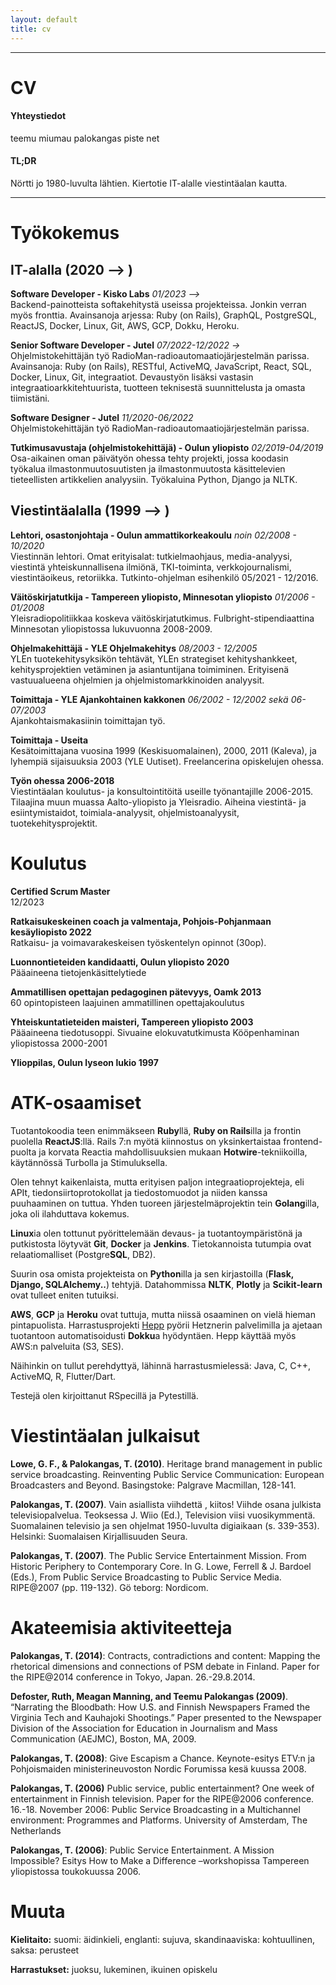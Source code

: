 ```yaml
---
layout: default
title: cv
---
```


------------------------------------------------------------------------


# CV

#### Yhteystiedot

teemu miumau palokangas piste net

#### TL;DR

Nörtti jo 1980-luvulta lähtien. Kiertotie IT-alalle viestintäalan kautta.

-------- 

# Työkokemus

## IT-alalla (2020 --> )

**Software Developer - Kisko Labs**
*01/2023 -->*<br />
Backend-painotteista softakehitystä useissa projekteissa. Jonkin
verran myös fronttia. 
Avainsanoja arjessa: Ruby (on Rails), GraphQL, PostgreSQL, ReactJS, Docker, Linux, Git,
AWS, GCP, Dokku, Heroku.

**Senior Software Developer - Jutel**
*07/2022-12/2022 ->*<br />
Ohjelmistokehittäjän työ RadioMan-radioautomaatiojärjestelmän parissa.
Avainsanoja: Ruby (on Rails), RESTful, ActiveMQ, JavaScript, React, SQL, Docker, Linux, Git,
integraatiot. Devaustyön lisäksi vastasin integraatioarkkitehtuurista, tuotteen teknisestä suunnittelusta
ja omasta tiimistäni.

**Software Designer - Jutel**
*11/2020-06/2022*<br />
Ohjelmistokehittäjän työ RadioMan-radioautomaatiojärjestelmän parissa.

**Tutkimusavustaja (ohjelmistokehittäjä) - Oulun yliopisto**
*02/2019-04/2019* <br />
Osa-aikainen oman päivätyön ohessa tehty projekti, jossa koodasin
työkalua ilmastonmuutosuutisten ja ilmastonmuutosta käsittelevien
tieteellisten artikkelien analyysiin. Työkaluina Python, Django ja NLTK.

## Viestintäalalla (1999 --> )

**Lehtori, osastonjohtaja - Oulun ammattikorkeakoulu**
*noin 02/2008 - 10/2020*<br />
Viestinnän lehtori. Omat erityisalat: tutkielmaohjaus, media-analyysi,
viestintä yhteiskunnallisena ilmiönä, TKI-toiminta, verkkojournalismi,
viestintäoikeus, retoriikka. Tutkinto-ohjelman esihenkilö 05/2021 - 12/2016.

**Väitöskirjatutkija - Tampereen yliopisto, Minnesotan yliopisto**
*01/2006 - 01/2008*<br />
Yleisradiopolitiikkaa koskeva väitöskirjatutkimus.
Fulbright-stipendiaattina Minnesotan yliopistossa lukuvuonna 2008-2009.

**Ohjelmakehittäjä - YLE Ohjelmakehitys**
*08/2003 - 12/2005*<br />
YLEn tuotekehitysyksikön tehtävät, YLEn strategiset kehityshankkeet,
kehitysprojektien vetäminen ja asiantuntijana toimiminen. Erityisenä
vastuualueena ohjelmien ja ohjelmistomarkkinoiden analyysit.

**Toimittaja - YLE Ajankohtainen kakkonen**
*06/2002 - 12/2002 sekä 06-07/2003*<br />
Ajankohtaismakasiinin toimittajan työ.

**Toimittaja - Useita**<br />
Kesätoimittajana vuosina 1999 (Keskisuomalainen), 2000, 2011 (Kaleva),
ja lyhempiä sijaisuuksia 2003 (YLE Uutiset). Freelancerina opiskelujen
ohessa.

**Työn ohessa 2006-2018**<br />
Viestintäalan koulutus- ja konsultointitöitä useille työnantajille
2006-2015. Tilaajina muun muassa Aalto-yliopisto ja Yleisradio.
Aiheina viestintä- ja esiintymistaidot, toimiala-analyysit,
ohjelmistoanalyysit, tuotekehitysprojektit.

# Koulutus

**Certified Scrum Master**<br />
12/2023

**Ratkaisukeskeinen coach ja valmentaja, Pohjois-Pohjanmaan kesäyliopisto 2022**<br />
Ratkaisu- ja voimavarakeskeisen työskentelyn opinnot (30op).

**Luonnontieteiden kandidaatti, Oulun yliopisto 2020**<br />
Pääaineena tietojenkäsittelytiede

**Ammatillisen opettajan pedagoginen pätevyys, Oamk 2013**<br />
60 opintopisteen laajuinen ammatillinen opettajakoulutus

**Yhteiskuntatieteiden maisteri, Tampereen yliopisto 2003**<br />
Pääaineena tiedotusoppi. Sivuaine elokuvatutkimusta Kööpenhaminan
yliopistossa 2000-2001

**Ylioppilas, Oulun lyseon lukio 1997**<br />

# ATK-osaamiset

Tuotantokoodia teen enimmäkseen **Ruby**llä, **Ruby on Rails**illa ja
frontin puolella **ReactJS**:llä. Rails 7:n myötä kiinnostus on
yksinkertaistaa frontend-puolta ja korvata Reactia mahdollisuuksien mukaan
**Hotwire**-tekniikoilla, käytännössä Turbolla ja Stimuluksella.

Olen tehnyt kaikenlaista, mutta erityisen paljon integraatioprojekteja,
eli APIt, tiedonsiirtoprotokollat ja tiedostomuodot ja niiden kanssa puuhaaminen on tuttua.
Yhden tuoreen järjestelmäprojektin tein **Golang**illa, joka oli ilahduttava kokemus.

**Linux**ia olen tottunut pyörittelemään devaus- ja tuotantoympäristönä ja putkistosta löytyvät **Git**, **Docker** ja **Jenkins**.
Tietokannoista tutumpia ovat relaatiomalliset (Postgre**SQL**, DB2).

Suurin osa omista projekteista on **Python**illa ja sen kirjastoilla (**Flask, Django, SQLAlchemy..**) tehtyjä.
Datahommissa **NLTK**, **Plotly** ja **Scikit-learn** ovat tulleet eniten tutuiksi.

**AWS**, **GCP** ja **Heroku** ovat tuttuja, mutta niissä osaaminen on vielä hieman pintapuolista.
Harrastusprojekti [Hepp](https://hepp.fi) pyörii Hetznerin palvelimilla ja ajetaan tuotantoon automatisoidusti **Dokku**a hyödyntäen.
Hepp käyttää myös AWS:n palveluita (S3, SES).

Näihinkin on tullut perehdyttyä, lähinnä harrastusmielessä: Java, C, C++, ActiveMQ, R, Flutter/Dart.

Testejä olen kirjoittanut RSpecillä ja Pytestillä.

# Viestintäalan julkaisut

**Lowe, G. F., & Palokangas, T. (2010)**. Heritage brand management in
public service broadcasting. Reinventing Public Service Communication:
European Broadcasters and Beyond. Basingstoke: Palgrave Macmillan,
128-141.

**Palokangas, T. (2007)**. Vain asiallista viihdettä , kiitos! Viihde
osana julkista televisiopalvelua. Teoksessa J. Wiio (Ed.), Television
viisi vuosikymmentä. Suomalainen televisio ja sen ohjelmat 1950-luvulta
digiaikaan (s. 339-353). Helsinki: Suomalaisen Kirjallisuuden Seura.

**Palokangas, T. (2007)**. The Public Service Entertainment Mission.
From Historic Periphery to Contemporary Core. In G. Lowe, Ferrell & J.
Bardoel (Eds.), From Public Service Broadcasting to Public Service
Media. RIPE@2007 (pp. 119-132). Gö teborg: Nordicom.

# Akateemisia aktiviteetteja

**Palokangas, T. (2014)**: Contracts, contradictions and content:
Mapping the rhetorical dimensions and connections of PSM debate in
Finland. Paper for the RIPE@2014 conference in Tokyo, Japan.
26.-29.8.2014.

**Defoster, Ruth, Meagan Manning, and Teemu Palokangas (2009)**.
“Narrating the Bloodbath: How U.S. and Finnish Newspapers Framed the
Virginia Tech and Kauhajoki Shootings.” Paper presented to the Newspaper
Division of the Association for Education in Journalism and Mass
Communication (AEJMC), Boston, MA, 2009.

**Palokangas, T. (2008)**: Give Escapism a Chance. Keynote-esitys ETV:n
ja Pohjoismaiden ministerineuvoston Nordic Forumissa kesä kuussa 2008.

**Palokangas, T. (2006)** Public service, public entertainment? One week
of entertainment in Finnish television. Paper for the RIPE@2006
conference. 16.-18. November 2006: Public Service Broadcasting in a
Multichannel environment: Programmes and Platforms. University of
Amsterdam, The Netherlands

**Palokangas, T. (2006)**: Public Service Entertainment. A Mission
Impossible? Esitys How to Make a Difference –workshopissa Tampereen
yliopistossa toukokuussa 2006.

# Muuta

**Kielitaito:** suomi: äidinkieli, englanti: sujuva, skandinaaviska:
kohtuullinen, saksa: perusteet

**Harrastukset:** juoksu, lukeminen, ikuinen opiskelu

